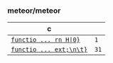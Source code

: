 ### meteor/meteor

| c |  |
| --- | --- |
| [`functio ... rn H\|0}`](https://github.com/meteor/meteor/blob/53f3c4442d3542d3d2a012a854472a0d1bef9d12/packages/logic-solver/minisat.js#L7-L7) | `1` |
| [`functio ... ext;\n\t}`](https://github.com/meteor/meteor/blob/53f3c4442d3542d3d2a012a854472a0d1bef9d12/packages/sha/sha256.js#L94-L124) | `31` |